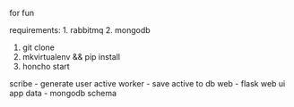 for fun

requirements:
    1. rabbitmq
    2. mongodb

1. git clone
2. mkvirtualenv && pip install
3. honcho start


scribe - generate user active
worker - save active to db
web - flask web ui app
data - mongodb schema